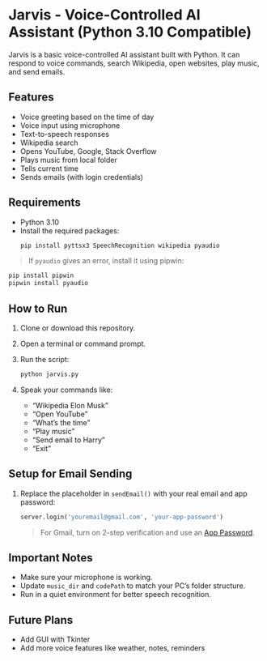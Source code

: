 
# Jarvis - Voice-Controlled AI Assistant (Python 3.10 Compatible)

Jarvis is a basic voice-controlled AI assistant built with Python. It can respond to voice commands, search Wikipedia, open websites, play music, and send emails.

## Features

- Voice greeting based on the time of day
- Voice input using microphone
- Text-to-speech responses
- Wikipedia search
- Opens YouTube, Google, Stack Overflow
- Plays music from local folder
- Tells current time
- Sends emails (with login credentials)

## Requirements

- Python 3.10
- Install the required packages:
  ```bash
  pip install pyttsx3 SpeechRecognition wikipedia pyaudio


> If `pyaudio` gives an error, install it using pipwin:

```bash
pip install pipwin
pipwin install pyaudio
```

## How to Run

1. Clone or download this repository.
2. Open a terminal or command prompt.
3. Run the script:

   ```bash
   python jarvis.py
   ```
4. Speak your commands like:

   * “Wikipedia Elon Musk”
   * “Open YouTube”
   * “What’s the time”
   * “Play music”
   * “Send email to Harry”
   * “Exit”

## Setup for Email Sending

1. Replace the placeholder in `sendEmail()` with your real email and app password:

   ```python
   server.login('youremail@gmail.com', 'your-app-password')
   ```

   > For Gmail, turn on 2-step verification and use an [App Password](https://myaccount.google.com/apppasswords).

## Important Notes

* Make sure your microphone is working.
* Update `music_dir` and `codePath` to match your PC’s folder structure.
* Run in a quiet environment for better speech recognition.

## Future Plans

* Add GUI with Tkinter
* Add more voice features like weather, notes, reminders
